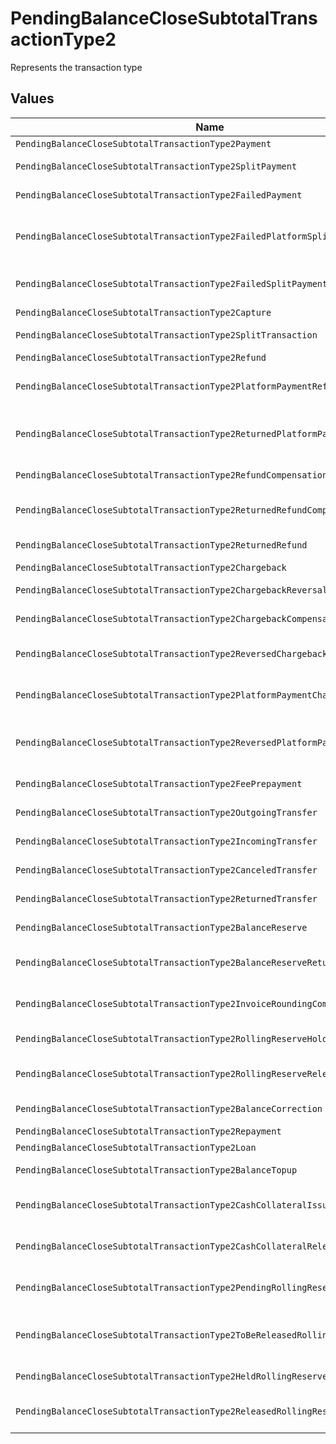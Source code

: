 # PendingBalanceCloseSubtotalTransactionType2

Represents the transaction type


## Values

| Name                                                                           | Value                                                                          |
| ------------------------------------------------------------------------------ | ------------------------------------------------------------------------------ |
| `PendingBalanceCloseSubtotalTransactionType2Payment`                           | payment                                                                        |
| `PendingBalanceCloseSubtotalTransactionType2SplitPayment`                      | split-payment                                                                  |
| `PendingBalanceCloseSubtotalTransactionType2FailedPayment`                     | failed-payment                                                                 |
| `PendingBalanceCloseSubtotalTransactionType2FailedPlatformSplitPayment`        | failed-platform-split-payment                                                  |
| `PendingBalanceCloseSubtotalTransactionType2FailedSplitPaymentCompensation`    | failed-split-payment-compensation                                              |
| `PendingBalanceCloseSubtotalTransactionType2Capture`                           | capture                                                                        |
| `PendingBalanceCloseSubtotalTransactionType2SplitTransaction`                  | split-transaction                                                              |
| `PendingBalanceCloseSubtotalTransactionType2Refund`                            | refund                                                                         |
| `PendingBalanceCloseSubtotalTransactionType2PlatformPaymentRefund`             | platform-payment-refund                                                        |
| `PendingBalanceCloseSubtotalTransactionType2ReturnedPlatformPaymentRefund`     | returned-platform-payment-refund                                               |
| `PendingBalanceCloseSubtotalTransactionType2RefundCompensation`                | refund-compensation                                                            |
| `PendingBalanceCloseSubtotalTransactionType2ReturnedRefundCompensation`        | returned-refund-compensation                                                   |
| `PendingBalanceCloseSubtotalTransactionType2ReturnedRefund`                    | returned-refund                                                                |
| `PendingBalanceCloseSubtotalTransactionType2Chargeback`                        | chargeback                                                                     |
| `PendingBalanceCloseSubtotalTransactionType2ChargebackReversal`                | chargeback-reversal                                                            |
| `PendingBalanceCloseSubtotalTransactionType2ChargebackCompensation`            | chargeback-compensation                                                        |
| `PendingBalanceCloseSubtotalTransactionType2ReversedChargebackCompensation`    | reversed-chargeback-compensation                                               |
| `PendingBalanceCloseSubtotalTransactionType2PlatformPaymentChargeback`         | platform-payment-chargeback                                                    |
| `PendingBalanceCloseSubtotalTransactionType2ReversedPlatformPaymentChargeback` | reversed-platform-payment-chargeback                                           |
| `PendingBalanceCloseSubtotalTransactionType2FeePrepayment`                     | fee-prepayment                                                                 |
| `PendingBalanceCloseSubtotalTransactionType2OutgoingTransfer`                  | outgoing-transfer                                                              |
| `PendingBalanceCloseSubtotalTransactionType2IncomingTransfer`                  | incoming-transfer                                                              |
| `PendingBalanceCloseSubtotalTransactionType2CanceledTransfer`                  | canceled-transfer                                                              |
| `PendingBalanceCloseSubtotalTransactionType2ReturnedTransfer`                  | returned-transfer                                                              |
| `PendingBalanceCloseSubtotalTransactionType2BalanceReserve`                    | balance-reserve                                                                |
| `PendingBalanceCloseSubtotalTransactionType2BalanceReserveReturn`              | balance-reserve-return                                                         |
| `PendingBalanceCloseSubtotalTransactionType2InvoiceRoundingCompensation`       | invoice-rounding-compensation                                                  |
| `PendingBalanceCloseSubtotalTransactionType2RollingReserveHold`                | rolling-reserve-hold                                                           |
| `PendingBalanceCloseSubtotalTransactionType2RollingReserveRelease`             | rolling-reserve-release                                                        |
| `PendingBalanceCloseSubtotalTransactionType2BalanceCorrection`                 | balance-correction                                                             |
| `PendingBalanceCloseSubtotalTransactionType2Repayment`                         | repayment                                                                      |
| `PendingBalanceCloseSubtotalTransactionType2Loan`                              | loan                                                                           |
| `PendingBalanceCloseSubtotalTransactionType2BalanceTopup`                      | balance-topup                                                                  |
| `PendingBalanceCloseSubtotalTransactionType2CashCollateralIssuance`            | cash-collateral-issuance';                                                     |
| `PendingBalanceCloseSubtotalTransactionType2CashCollateralRelease`             | cash-collateral-release                                                        |
| `PendingBalanceCloseSubtotalTransactionType2PendingRollingReserve`             | pending-rolling-reserve                                                        |
| `PendingBalanceCloseSubtotalTransactionType2ToBeReleasedRollingReserve`        | to-be-released-rolling-reserve                                                 |
| `PendingBalanceCloseSubtotalTransactionType2HeldRollingReserve`                | held-rolling-reserve                                                           |
| `PendingBalanceCloseSubtotalTransactionType2ReleasedRollingReserve`            | released-rolling-reserve                                                       |
